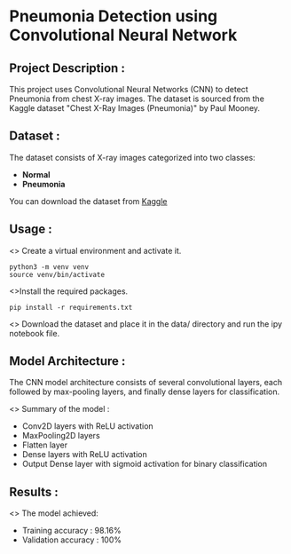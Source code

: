 # Pneumonia Detection using Convolutional Neural Network

## Project Description :

This project uses Convolutional Neural Networks (CNN) to detect Pneumonia from chest X-ray images. The dataset is sourced from the Kaggle dataset "Chest X-Ray Images (Pneumonia)" by Paul Mooney.

## Dataset :

The dataset consists of X-ray images categorized into two classes:
  * **Normal**
  * **Pneumonia**

You can download the dataset from [Kaggle](https://www.kaggle.com/paultimothymooney/chest-xray-pneumonia)

## Usage : 

<> Create a virtual environment and activate it.

    python3 -m venv venv
    source venv/bin/activate

<>Install the required packages.

    pip install -r requirements.txt

<> Download the dataset and place it in the data/ directory and run the ipy notebook file.

## Model Architecture :

  The CNN model architecture consists of several convolutional layers, each followed by max-pooling layers, and finally dense layers for classification.
  
<> Summary of the model :

* Conv2D layers with ReLU activation
* MaxPooling2D layers
* Flatten layer
* Dense layers with ReLU activation
* Output Dense layer with sigmoid activation for binary classification

## Results :
<> The model achieved:

* Training accuracy : 98.16%
* Validation accuracy : 100%

